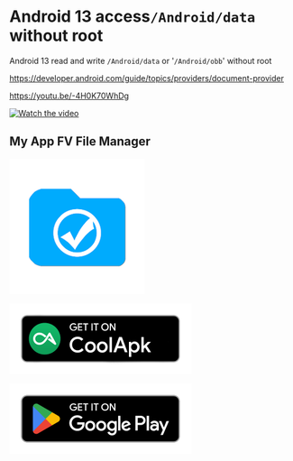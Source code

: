 # Android 13 access`/Android/data` without root


Android 13 read and write `/Android/data` or '`/Android/obb`' without root


https://developer.android.com/guide/topics/providers/document-provider


https://youtu.be/-4H0K70WhDg

[![Watch the video](https://img.youtube.com/vi/-4H0K70WhDg/maxresdefault.jpg)](https://youtu.be/-4H0K70WhDg)





## My App FV File Manager


<img src="/source/com.folderv.file.webp" width="240" height="240" />


[<img src="/source/coolapk-badge.png" width="323" height="125" />](https://www.coolapk.com/apk/com.folderv.file)

[<img src="/source/google-play-badge.png" width="323" height="125" />](https://play.google.com/store/apps/details?id=com.folderv.file)


